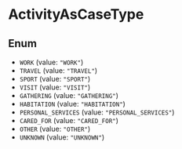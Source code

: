 # ActivityAsCaseType

## Enum

* `WORK` (value: `"WORK"`)
* `TRAVEL` (value: `"TRAVEL"`)
* `SPORT` (value: `"SPORT"`)
* `VISIT` (value: `"VISIT"`)
* `GATHERING` (value: `"GATHERING"`)
* `HABITATION` (value: `"HABITATION"`)
* `PERSONAL_SERVICES` (value: `"PERSONAL_SERVICES"`)
* `CARED_FOR` (value: `"CARED_FOR"`)
* `OTHER` (value: `"OTHER"`)
* `UNKNOWN` (value: `"UNKNOWN"`)
